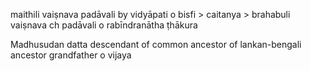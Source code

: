 maithili vaiṣnava padāvali by vidyāpati o bisfi > 
caitanya >
brahabuli vaiṣnava ch padāvali o rabīndranātha ṭhākura

Madhusudan datta descendant of common ancestor of lankan-bengali ancestor grandfather o vijaya